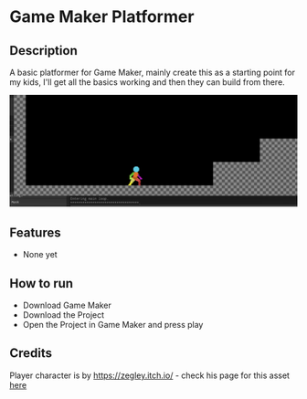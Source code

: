 # Game Maker Platformer

## Description

A basic platformer for Game Maker, mainly create this as a starting point for my kids, I'll get all the basics working and then 
they can build from there.

![Screenshot of Progress](screenshot.png "Basic Screenshot")

## Features

- None yet

## How to run

- Download Game Maker
- Download the Project
- Open the Project in Game Maker and press play

## Credits

Player character is by https://zegley.itch.io/ - check his page for this asset [here](https://zegley.itch.io/2d-platformermetroidvania-asset-pack)
